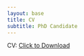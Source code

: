 ```yaml
---
layout: base
title: CV
subtitle: PhD Candidate
---
```


CV: <a href="MichelleMuth_CV.pdf" download>Click to Download</a>
